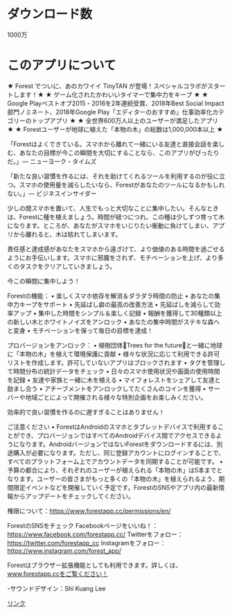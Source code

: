 # ダウンロード数
1000万
# このアプリについて
★ Forest でついに、あのカワイイ TinyTAN が登場！スペシャルコラボがスタートします！★
★ ゲーム化されたかわいいタイマーで集中力をキープ ★
★ Google Playベストオブ2015・2016を2年連続受賞、2018年Best Social Impact部門ノミネート、2018年Google Play「エディターのおすすめ」仕事効率化カテゴリーのトップアプリ ★
★ 全世界600万人以上のユーザーが満足したアプリ ★
★ Forestユーザーが地球に植えた「本物の木」の総数は1,000,000本以上 ★

「Forestはよくできている。スマホから離れて一緒にいる友達と直接会話を楽しむ、あなたの目標が今この瞬間を大切にすることなら、このアプリがぴったりだ。」— ニューヨーク・タイムズ

「新たな良い習慣を作るには、それを助けてくれるツールを利用するのが役に立つ。スマホの使用量を減らしたいなら、Forestがあなたのツールになるかもしれない。」— ビジネスインサイダー

少しの間スマホを置いて、人生でもっと大切なことに集中したい。そんなときは、Forestに種を植えましょう。時間が経つにつれ、この種は少しずつ育って木になります。ところが、あなたがスマホをいじりたい衝動に負けてしまい、アプリから離れると、木は枯れてしまいます。

責任感と達成感があなたをスマホから遠ざけて、より価値のある時間を過ごせるようにお手伝いします。スマホに邪魔をされず、モチベーションを上げ、より多くのタスクをクリアしていきましょう。

今この瞬間に集中しよう！

Forestの機能：
• 楽しくスマホ依存を解消＆ダラダラ時間の防止
• あなたの集中力キープをサポート
• 先延ばし癖の最高の改善方法
• 先延ばしを減らして効率アップ
• 集中した時間をシンプル＆楽しく記録
• 報酬を獲得して30種類以上の新しい木とホワイトノイズをアンロック
• あなたの集中時間がステキな森へと変身
• モチベーションを保って毎日の目標を達成！

プロバージョンをアンロック：
• 植樹団体🌲Trees for the future🌲と一緒に地球に「本物の木」を植えて環境保護に貢献
• 様々な状況に応じて利用できる許可リストを作成します。許可していないアプリはブロックされます
• タグを管理して時間分布の統計データをチェック
• 日々のスマホ使用状況や画面の使用時間を記録
• 友達や家族と一緒に木を植える
• マイフォレストをシェアして友達と励まし合う
• アチーブメントをアンロックしてたくさんのコインを獲得
• サーバーや地域ごとによって開催される様々な特別企画をお楽しみください。

効率的で良い習慣を作るのに遅すぎることはありません！

ご注意ください
• ForestはAndroidのスマホとタブレットデバイスで利用することができ、プロバージョンではすべてのAndroidデバイス間でアクセスできるようになります。AndroidバージョンではないForestをダウンロードするには、別途購入が必要になります。ただし、同じ登録アカウントにログインすることで、すべてのプラットフォーム上でアカウントデータを同期することが可能です。
• 予算の都合により、それぞれのユーザーが植えられる「本物の木」は5本までとなります。ユーザーの皆さまがもっと多くの「本物の木」を植えられるよう、期間限定イベントなどを開催していく予定です。ForestのSNSやアプリ内の最新情報からアップデートをチェックしてください。

権限について：https://www.forestapp.cc/permissions/en/

ForestのSNSをチェック
Facebookページをいいね！：https://www.facebook.com/forestapp.cc/
Twitterをフォロー：https://twitter.com/forestapp_cc
Instagramをフォロー：https://www.instagram.com/forest_app/

Forestはブラウザー拡張機能としても利用できます。詳しくは、www.forestapp.ccをご覧ください！

-サウンドデザイン：Shi Kuang Lee

[リンク](https://play.google.com/store/apps/details?id=cc.forestapp)